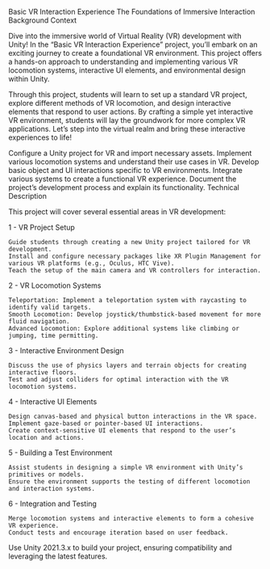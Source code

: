 Basic VR Interaction Experience
The Foundations of Immersive Interaction
Background Context

Dive into the immersive world of Virtual Reality (VR) development with Unity! In the “Basic VR Interaction Experience” project, you’ll embark on an exciting journey to create a foundational VR environment. This project offers a hands-on approach to understanding and implementing various VR locomotion systems, interactive UI elements, and environmental design within Unity.

Through this project, students will learn to set up a standard VR project, explore different methods of VR locomotion, and design interactive elements that respond to user actions. By crafting a simple yet interactive VR environment, students will lay the groundwork for more complex VR applications. Let’s step into the virtual realm and bring these interactive experiences to life!

Configure a Unity project for VR and import necessary assets. Implement various locomotion systems and understand their use cases in VR. Develop basic object and UI interactions specific to VR environments. Integrate various systems to create a functional VR experience. Document the project’s development process and explain its functionality.
Technical Description

This project will cover several essential areas in VR development:

1 - VR Project Setup

    Guide students through creating a new Unity project tailored for VR development.
    Install and configure necessary packages like XR Plugin Management for various VR platforms (e.g., Oculus, HTC Vive).
    Teach the setup of the main camera and VR controllers for interaction.

2 - VR Locomotion Systems

    Teleportation: Implement a teleportation system with raycasting to identify valid targets.
    Smooth Locomotion: Develop joystick/thumbstick-based movement for more fluid navigation.
    Advanced Locomotion: Explore additional systems like climbing or jumping, time permitting.

3 - Interactive Environment Design

    Discuss the use of physics layers and terrain objects for creating interactive floors.
    Test and adjust colliders for optimal interaction with the VR locomotion systems.

4 - Interactive UI Elements

    Design canvas-based and physical button interactions in the VR space.
    Implement gaze-based or pointer-based UI interactions.
    Create context-sensitive UI elements that respond to the user’s location and actions.

5 - Building a Test Environment

    Assist students in designing a simple VR environment with Unity’s primitives or models.
    Ensure the environment supports the testing of different locomotion and interaction systems.

6 - Integration and Testing

    Merge locomotion systems and interactive elements to form a cohesive VR experience.
    Conduct tests and encourage iteration based on user feedback.

Use Unity 2021.3.x to build your project, ensuring compatibility and leveraging the latest features.